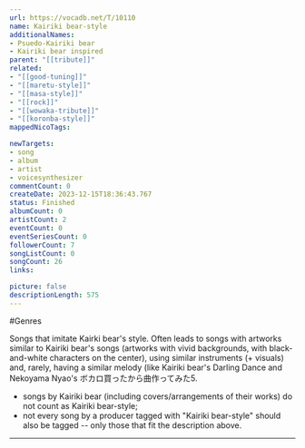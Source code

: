 ```yaml
---
url: https://vocadb.net/T/10110
name: Kairiki bear-style
additionalNames: 
- Psuedo-Kairiki bear
- Kairiki bear inspired
parent: "[[tribute]]"
related:
- "[[good-tuning]]"
- "[[maretu-style]]"
- "[[masa-style]]"
- "[[rock]]"
- "[[wowaka-tribute]]"
- "[[koronba-style]]"
mappedNicoTags:

newTargets:
- song
- album
- artist
- voicesynthesizer
commentCount: 0
createDate: 2023-12-15T18:36:43.767
status: Finished
albumCount: 0
artistCount: 2
eventCount: 0
eventSeriesCount: 0
followerCount: 7
songListCount: 0
songCount: 26
links: 

picture: false
descriptionLength: 575
---
```


#Genres

Songs that imitate Kairki bear's style. Often leads to songs with artworks similar to Kairiki bear's songs (artworks with vivid backgrounds, with black-and-white characters on the center), using similar instruments (+ visuals) and, rarely, having a similar melody (like Kairiki bear's Darling Dance and Nekoyama Nyao's ボカロ買ったから曲作ってみた5.

* songs by Kairiki bear (including covers/arrangements of their works) do not count as Kairiki bear-style;
* not every song by a producer tagged with "Kairiki bear-style" should also be tagged -- only those that fit the description above.

---

